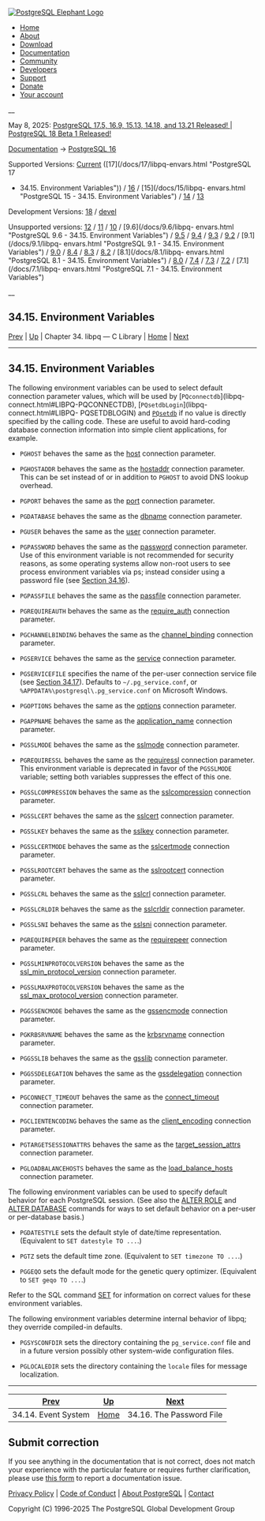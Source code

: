 [ ![PostgreSQL Elephant Logo](/media/img/about/press/elephant.png) ](/)

  * [Home](/ "Home")
  * [About](/about/ "About")
  * [Download](/download/ "Download")
  * [Documentation](/docs/ "Documentation")
  * [Community](/community/ "Community")
  * [Developers](/developer/ "Developers")
  * [Support](/support/ "Support")
  * [Donate](/about/donate/ "Donate")
  * [Your account](/account/ "Your account")

__

May 8, 2025: [ PostgreSQL 17.5, 16.9, 15.13, 14.18, and 13.21 Released! ](/about/news/postgresql-175-169-1513-1418-and-1321-released-3072/) | [ PostgreSQL 18 Beta 1 Released! ](/about/news/postgresql-18-beta-1-released-3070/)

[Documentation](/docs/ "Documentation") -> [PostgreSQL
16](/docs/16/index.html)

Supported Versions: [Current](/docs/current/libpq-envars.html "PostgreSQL 17 -
34.15. Environment Variables") ([17](/docs/17/libpq-envars.html "PostgreSQL 17
- 34.15. Environment Variables")) / [16](/docs/16/libpq-envars.html
"PostgreSQL 16 - 34.15. Environment Variables") / [15](/docs/15/libpq-
envars.html "PostgreSQL 15 - 34.15. Environment Variables") /
[14](/docs/14/libpq-envars.html "PostgreSQL 14 - 34.15. Environment
Variables") / [13](/docs/13/libpq-envars.html "PostgreSQL 13 -
34.15. Environment Variables")

Development Versions: [18](/docs/18/libpq-envars.html "PostgreSQL 18 -
34.15. Environment Variables") / [devel](/docs/devel/libpq-envars.html
"PostgreSQL devel - 34.15. Environment Variables")

Unsupported versions: [12](/docs/12/libpq-envars.html "PostgreSQL 12 -
34.15. Environment Variables") / [11](/docs/11/libpq-envars.html "PostgreSQL
11 - 34.15. Environment Variables") / [10](/docs/10/libpq-envars.html
"PostgreSQL 10 - 34.15. Environment Variables") / [9.6](/docs/9.6/libpq-
envars.html "PostgreSQL 9.6 - 34.15. Environment Variables") /
[9.5](/docs/9.5/libpq-envars.html "PostgreSQL 9.5 - 34.15. Environment
Variables") / [9.4](/docs/9.4/libpq-envars.html "PostgreSQL 9.4 -
34.15. Environment Variables") / [9.3](/docs/9.3/libpq-envars.html "PostgreSQL
9.3 - 34.15. Environment Variables") / [9.2](/docs/9.2/libpq-envars.html
"PostgreSQL 9.2 - 34.15. Environment Variables") / [9.1](/docs/9.1/libpq-
envars.html "PostgreSQL 9.1 - 34.15. Environment Variables") /
[9.0](/docs/9.0/libpq-envars.html "PostgreSQL 9.0 - 34.15. Environment
Variables") / [8.4](/docs/8.4/libpq-envars.html "PostgreSQL 8.4 -
34.15. Environment Variables") / [8.3](/docs/8.3/libpq-envars.html "PostgreSQL
8.3 - 34.15. Environment Variables") / [8.2](/docs/8.2/libpq-envars.html
"PostgreSQL 8.2 - 34.15. Environment Variables") / [8.1](/docs/8.1/libpq-
envars.html "PostgreSQL 8.1 - 34.15. Environment Variables") /
[8.0](/docs/8.0/libpq-envars.html "PostgreSQL 8.0 - 34.15. Environment
Variables") / [7.4](/docs/7.4/libpq-envars.html "PostgreSQL 7.4 -
34.15. Environment Variables") / [7.3](/docs/7.3/libpq-envars.html "PostgreSQL
7.3 - 34.15. Environment Variables") / [7.2](/docs/7.2/libpq-envars.html
"PostgreSQL 7.2 - 34.15. Environment Variables") / [7.1](/docs/7.1/libpq-
envars.html "PostgreSQL 7.1 - 34.15. Environment Variables")

__

34.15. Environment Variables  
---  
[Prev](libpq-events.html "34.14. Event System")  | [Up](libpq.html "Chapter 34. libpq — C Library") | Chapter 34. libpq — C Library | [Home](index.html "PostgreSQL 16.9 Documentation") |  [Next](libpq-pgpass.html "34.16. The Password File")  
  
* * *

## 34.15. Environment Variables #

The following environment variables can be used to select default connection
parameter values, which will be used by [`PQconnectdb`](libpq-
connect.html#LIBPQ-PQCONNECTDB), [`PQsetdbLogin`](libpq-connect.html#LIBPQ-
PQSETDBLOGIN) and [`PQsetdb`](libpq-connect.html#LIBPQ-PQSETDB) if no value is
directly specified by the calling code. These are useful to avoid hard-coding
database connection information into simple client applications, for example.

  * `PGHOST` behaves the same as the [host](libpq-connect.html#LIBPQ-CONNECT-HOST) connection parameter.

  * `PGHOSTADDR` behaves the same as the [hostaddr](libpq-connect.html#LIBPQ-CONNECT-HOSTADDR) connection parameter. This can be set instead of or in addition to `PGHOST` to avoid DNS lookup overhead.

  * `PGPORT` behaves the same as the [port](libpq-connect.html#LIBPQ-CONNECT-PORT) connection parameter.

  * `PGDATABASE` behaves the same as the [dbname](libpq-connect.html#LIBPQ-CONNECT-DBNAME) connection parameter.

  * `PGUSER` behaves the same as the [user](libpq-connect.html#LIBPQ-CONNECT-USER) connection parameter.

  * `PGPASSWORD` behaves the same as the [password](libpq-connect.html#LIBPQ-CONNECT-PASSWORD) connection parameter. Use of this environment variable is not recommended for security reasons, as some operating systems allow non-root users to see process environment variables via ps; instead consider using a password file (see [Section 34.16](libpq-pgpass.html "34.16. The Password File")).

  * `PGPASSFILE` behaves the same as the [passfile](libpq-connect.html#LIBPQ-CONNECT-PASSFILE) connection parameter.

  * `PGREQUIREAUTH` behaves the same as the [require_auth](libpq-connect.html#LIBPQ-CONNECT-REQUIRE-AUTH) connection parameter.

  * `PGCHANNELBINDING` behaves the same as the [channel_binding](libpq-connect.html#LIBPQ-CONNECT-CHANNEL-BINDING) connection parameter.

  * `PGSERVICE` behaves the same as the [service](libpq-connect.html#LIBPQ-CONNECT-SERVICE) connection parameter.

  * `PGSERVICEFILE` specifies the name of the per-user connection service file (see [Section 34.17](libpq-pgservice.html "34.17. The Connection Service File")). Defaults to `~/.pg_service.conf`, or `%APPDATA%\postgresql\.pg_service.conf` on Microsoft Windows.

  * `PGOPTIONS` behaves the same as the [options](libpq-connect.html#LIBPQ-CONNECT-OPTIONS) connection parameter.

  * `PGAPPNAME` behaves the same as the [application_name](libpq-connect.html#LIBPQ-CONNECT-APPLICATION-NAME) connection parameter.

  * `PGSSLMODE` behaves the same as the [sslmode](libpq-connect.html#LIBPQ-CONNECT-SSLMODE) connection parameter.

  * `PGREQUIRESSL` behaves the same as the [requiressl](libpq-connect.html#LIBPQ-CONNECT-REQUIRESSL) connection parameter. This environment variable is deprecated in favor of the `PGSSLMODE` variable; setting both variables suppresses the effect of this one.

  * `PGSSLCOMPRESSION` behaves the same as the [sslcompression](libpq-connect.html#LIBPQ-CONNECT-SSLCOMPRESSION) connection parameter.

  * `PGSSLCERT` behaves the same as the [sslcert](libpq-connect.html#LIBPQ-CONNECT-SSLCERT) connection parameter.

  * `PGSSLKEY` behaves the same as the [sslkey](libpq-connect.html#LIBPQ-CONNECT-SSLKEY) connection parameter.

  * `PGSSLCERTMODE` behaves the same as the [sslcertmode](libpq-connect.html#LIBPQ-CONNECT-SSLCERTMODE) connection parameter.

  * `PGSSLROOTCERT` behaves the same as the [sslrootcert](libpq-connect.html#LIBPQ-CONNECT-SSLROOTCERT) connection parameter.

  * `PGSSLCRL` behaves the same as the [sslcrl](libpq-connect.html#LIBPQ-CONNECT-SSLCRL) connection parameter.

  * `PGSSLCRLDIR` behaves the same as the [sslcrldir](libpq-connect.html#LIBPQ-CONNECT-SSLCRLDIR) connection parameter.

  * `PGSSLSNI` behaves the same as the [sslsni](libpq-connect.html#LIBPQ-CONNECT-SSLSNI) connection parameter.

  * `PGREQUIREPEER` behaves the same as the [requirepeer](libpq-connect.html#LIBPQ-CONNECT-REQUIREPEER) connection parameter.

  * `PGSSLMINPROTOCOLVERSION` behaves the same as the [ssl_min_protocol_version](libpq-connect.html#LIBPQ-CONNECT-SSL-MIN-PROTOCOL-VERSION) connection parameter.

  * `PGSSLMAXPROTOCOLVERSION` behaves the same as the [ssl_max_protocol_version](libpq-connect.html#LIBPQ-CONNECT-SSL-MAX-PROTOCOL-VERSION) connection parameter.

  * `PGGSSENCMODE` behaves the same as the [gssencmode](libpq-connect.html#LIBPQ-CONNECT-GSSENCMODE) connection parameter.

  * `PGKRBSRVNAME` behaves the same as the [krbsrvname](libpq-connect.html#LIBPQ-CONNECT-KRBSRVNAME) connection parameter.

  * `PGGSSLIB` behaves the same as the [gsslib](libpq-connect.html#LIBPQ-CONNECT-GSSLIB) connection parameter.

  * `PGGSSDELEGATION` behaves the same as the [gssdelegation](libpq-connect.html#LIBPQ-CONNECT-GSSDELEGATION) connection parameter.

  * `PGCONNECT_TIMEOUT` behaves the same as the [connect_timeout](libpq-connect.html#LIBPQ-CONNECT-CONNECT-TIMEOUT) connection parameter.

  * `PGCLIENTENCODING` behaves the same as the [client_encoding](libpq-connect.html#LIBPQ-CONNECT-CLIENT-ENCODING) connection parameter.

  * `PGTARGETSESSIONATTRS` behaves the same as the [target_session_attrs](libpq-connect.html#LIBPQ-CONNECT-TARGET-SESSION-ATTRS) connection parameter.

  * `PGLOADBALANCEHOSTS` behaves the same as the [load_balance_hosts](libpq-connect.html#LIBPQ-CONNECT-LOAD-BALANCE-HOSTS) connection parameter.

The following environment variables can be used to specify default behavior
for each PostgreSQL session. (See also the [ALTER ROLE](sql-alterrole.html
"ALTER ROLE") and [ALTER DATABASE](sql-alterdatabase.html "ALTER DATABASE")
commands for ways to set default behavior on a per-user or per-database
basis.)

  * `PGDATESTYLE` sets the default style of date/time representation. (Equivalent to `SET datestyle TO ...`.)

  * `PGTZ` sets the default time zone. (Equivalent to `SET timezone TO ...`.)

  * `PGGEQO` sets the default mode for the genetic query optimizer. (Equivalent to `SET geqo TO ...`.)

Refer to the SQL command [SET](sql-set.html "SET") for information on correct
values for these environment variables.

The following environment variables determine internal behavior of libpq; they
override compiled-in defaults.

  * `PGSYSCONFDIR` sets the directory containing the `pg_service.conf` file and in a future version possibly other system-wide configuration files.

  * `PGLOCALEDIR` sets the directory containing the `locale` files for message localization.

* * *

[Prev](libpq-events.html "34.14. Event System")  | [Up](libpq.html "Chapter 34. libpq — C Library") |  [Next](libpq-pgpass.html "34.16. The Password File")  
---|---|---  
34.14. Event System  | [Home](index.html "PostgreSQL 16.9 Documentation") |  34.16. The Password File  
  
## Submit correction

If you see anything in the documentation that is not correct, does not match
your experience with the particular feature or requires further clarification,
please use [this form](/account/comments/new/16/libpq-envars.html/) to report
a documentation issue.

[Privacy Policy](/about/privacypolicy) | [Code of Conduct](/about/policies/coc/) | [About PostgreSQL](/about/) | [Contact](/about/contact/)  

Copyright (C) 1996-2025 The PostgreSQL Global Development Group

